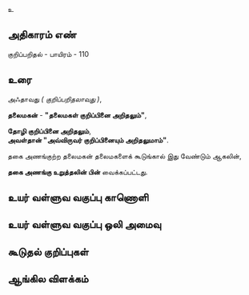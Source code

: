 உ


## அதிகாரம் எண்

குறிப்பறிதல் - பாயிரம் - 110 	
## உரை

அஃதாவது _( குறிப்பறிதலாவது )_,  

**தலைமகன்** - **"தலைமகள் குறிப்பினை அறிதலும்"**, 

**தோழி குறிப்பினை அறிதலும்**,  
**அவள்தான் "அவ்விருவர் குறிப்பினையும் அறிதலுமாம்"**.  

தகை அணங்குற்ற தலைமகன் தலைமகளைக் கூடுங்கால் இது வேண்டும் ஆகலின்,

**தகை அணங்கு உறுத்தலின் பின்** வைக்கப்பட்டது.

## உயர் வள்ளுவ வகுப்பு காணொளி


## உயர் வள்ளுவ வகுப்பு ஒலி அமைவு 


## கூடுதல் குறிப்புகள்


## ஆங்கில விளக்கம்

